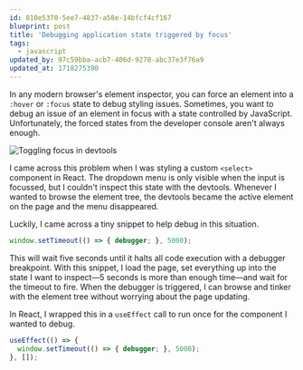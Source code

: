 ```yaml
---
id: 810e5370-5ee7-4837-a58e-14bfcf4cf167
blueprint: post
title: 'Debugging application state triggered by focus'
tags:
  - javascript
updated_by: 97c59bba-acb7-406d-9278-abc37e3f76a9
updated_at: 1718275390
---
```

In any modern browser's element inspector, you can force an element into a `:hover` or `:focus` state to debug styling issues. Sometimes, you want to debug an issue of an element in focus with a state controlled by JavaScript. Unfortunately, the forced states from the developer console aren't always enough.

![Toggling focus in devtools](https://sebastiandedeyne.com/assets/devtools-focus-state.gif)

I came across this problem when I was styling a custom `<select>` component in React. The dropdown menu is only visible when the input is focussed, but I couldn't inspect this state with the devtools. Whenever I wanted to browse the element tree, the devtools became the active element on the page and the menu disappeared.

Luckily, I came across a tiny snippet to help debug in this situation.

```js
window.setTimeout(() => { debugger; }, 5000);
```

This will wait five seconds until it halts all code execution with a debugger breakpoint. With this snippet, I load the page, set everything up into the state I want to inspect—5 seconds is more than enough time—and wait for the timeout to fire. When the debugger is triggered, I can browse and tinker with the element tree without worrying about the page updating.

In React, I wrapped this in a `useEffect` call to run once for the component I wanted to debug.

```js
useEffect(() => {
  window.setTimeout(() => { debugger; }, 5000);
}, []);
```